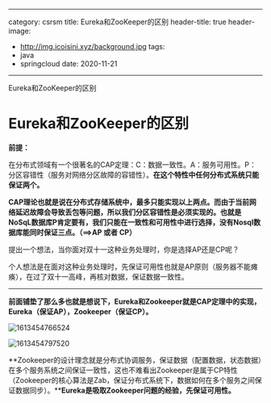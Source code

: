 
---
category: csrsm
title: Eureka和ZooKeeper的区别
header-title: true
header-image:
  - http://img.icoisini.xyz/background.jpg
tags:
  - java
  - springcloud
date: 2020-11-21
---

Eureka和ZooKeeper的区别

<!-- more -->

# Eureka和ZooKeeper的区别

**前提：**

在分布式领域有一个很著名的CAP定理：C：数据一致性。A：服务可用性。P：分区容错性（服务对网络分区故障的容错性）。**在这个特性中任何分布式系统只能保证两个。**

**CAP理论也就是说在分布式存储系统中，最多只能实现以上两点。而由于当前网络延迟故障会导致丢包等问题，所以我们分区容错性是必须实现的。也就是NoSqL数据库P肯定要有，我们只能在一致性和可用性中进行选择，没有Nosql数据库能同时保证三点。（==>AP 或者 CP）**

提出一个想法，当你面对双十一这种业务处理时，你是选择AP还是CP呢？

个人想法是在面对这种业务处理时，先保证可用性也就是AP原则（服务器不能瘫痪），在过了双十一高峰，再核对数据，保证数据一致性。

------

**前面铺垫了那么多也就是想说下，Eureka和Zookeeper就是CAP定理中的实现，Eureka（保证AP），Zookeeper（保证CP）。** 

![1613454766524](C:\Users\cm\AppData\Local\Temp\1613454766524.png)



![1613454797520](C:\Users\cm\AppData\Local\Temp\1613454797520.png)

**Zookeeper的设计理念就是分布式协调服务，保证数据（配置数据，状态数据）在多个服务系统之间保证一致性，这也不难看出Zookeeper是属于CP特性（Zookeeper的核心算法是Zab，保证分布式系统下，数据如何在多个服务之间保证数据同步）。****Eureka是吸取Zookeeper问题的经验，先保证可用性。** 